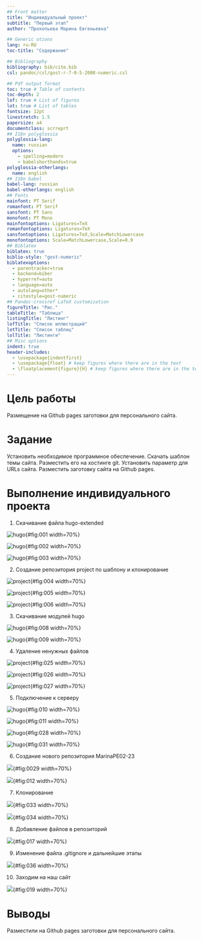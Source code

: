 ```yaml
---
## Front matter
title: "Индивидуальный проект"
subtitle: "Первый этап"
author: "Прокопьева Марина Евгеньевна"

## Generic otions
lang: ru-RU
toc-title: "Содержание"

## Bibliography
bibliography: bib/cite.bib
csl: pandoc/csl/gost-r-7-0-5-2008-numeric.csl

## Pdf output format
toc: true # Table of contents
toc-depth: 2
lof: true # List of figures
lot: true # List of tables
fontsize: 12pt
linestretch: 1.5
papersize: a4
documentclass: scrreprt
## I18n polyglossia
polyglossia-lang:
  name: russian
  options:
	- spelling=modern
	- babelshorthands=true
polyglossia-otherlangs:
  name: english
## I18n babel
babel-lang: russian
babel-otherlangs: english
## Fonts
mainfont: PT Serif
romanfont: PT Serif
sansfont: PT Sans
monofont: PT Mono
mainfontoptions: Ligatures=TeX
romanfontoptions: Ligatures=TeX
sansfontoptions: Ligatures=TeX,Scale=MatchLowercase
monofontoptions: Scale=MatchLowercase,Scale=0.9
## Biblatex
biblatex: true
biblio-style: "gost-numeric"
biblatexoptions:
  - parentracker=true
  - backend=biber
  - hyperref=auto
  - language=auto
  - autolang=other*
  - citestyle=gost-numeric
## Pandoc-crossref LaTeX customization
figureTitle: "Рис."
tableTitle: "Таблица"
listingTitle: "Листинг"
lofTitle: "Список иллюстраций"
lotTitle: "Список таблиц"
lolTitle: "Листинги"
## Misc options
indent: true
header-includes:
  - \usepackage{indentfirst}
  - \usepackage{float} # keep figures where there are in the text
  - \floatplacement{figure}{H} # keep figures where there are in the text
---
```


# Цель работы

Размещение на Github pages заготовки для персонального сайта.

# Задание

Установить необходимое программное обеспечение.
Скачать шаблон темы сайта.
Разместить его на хостинге git.
Установить параметр для URLs сайта.
Разместить заготовку сайта на Github pages.

# Выполнение индивидуального проекта

1. Скачивание файла hugo-extended

![hugo](image/001.png){#fig:001 width=70%}

![hugo](image/002.png){#fig:002 width=70%}

![hugo](image/003.png){#fig:003 width=70%}

2. Создание репозитория project по шаблону и клонирование

![project](image/004.png){#fig:004 width=70%}

![project](image/005.png){#fig:005 width=70%}

![project](image/006.png){#fig:006 width=70%}

3. Скачивание модулей hugo 

![hugo](image/008.png){#fig:008 width=70%}

![hugo](image/009.png){#fig:009 width=70%}


4.  Удаление ненужных файлов 

![project](image/025.png){#fig:025 width=70%}

![project](image/026.png){#fig:026 width=70%}

![project](image/027.png){#fig:027 width=70%}

5. Подключение к серверу 

![hugo](image/010.png){#fig:010 width=70%}

![hugo](image/011.png){#fig:011 width=70%}

![hugo](image/028.png){#fig:028 width=70%}

![hugo](image/031.png){#fig:031 width=70%}

6. Создание нового репозитория MarinaPE02-23

![](image/029.png){#fig:0029 width=70%} 

![](image/012.png){#fig:012 width=70%}

7. Клонирование 

![](image/033.png){#fig:033 width=70%}

![](image/034.png){#fig:034 width=70%}

8. Добавление файлов в репозиторий 

![](image/017.png){#fig:017 width=70%}

9. Изменение файла .gitignore и дальнейшие этапы 
 
![](image/036.png){#fig:036 width=70%}

10. Заходим на наш сайт 

![](image/019.png){#fig:019 width=70%}

# Выводы

Разместили на Github pages заготовки для персонального сайта.
